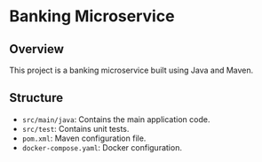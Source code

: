 # Banking Microservice

## Overview
This project is a banking microservice built using Java and Maven.

## Structure
- `src/main/java`: Contains the main application code.
- `src/test`: Contains unit tests.
- `pom.xml`: Maven configuration file.
- `docker-compose.yaml`: Docker configuration.